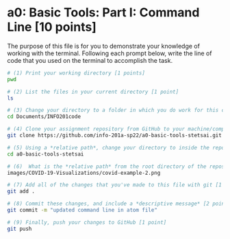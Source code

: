 # a0: Basic Tools: Part I: Command Line [10 points]

The purpose of this file is for you to demonstrate your knowledge of working with the terminal. Following each prompt below, write the line of code that you used on the terminal to accomplish the task.

```bash
# (1) Print your working directory [1 points]
pwd

# (2) List the files in your current directory [1 point]
ls

# (3) Change your directory to a folder in which you do work for this class (if you haven't created such a folder, please do so now — perhaps titled "INFO201") [1 point]
cd Documents/INFO201code

# (4) Clone your assignment repository from GitHub to your machine/computer [1 point]
git clone https://github.com/info-201a-sp22/a0-basic-tools-stetsai.git

# (5) Using a *relative path*, change your directory to inside the repository you just cloned [1 point]
cd a0-basic-tools-stetsai

# (6)  What is the *relative path* from the root directory of the repository to the image file "covid-example-2.png"? [1 points]
images/COVID-19-Visualizations/covid-example-2.png

# (7) Add all of the changes that you've made to this file with git [1 point]
git add .

# (8) Commit these changes, and include a *descriptive message* [2 points]
git commit -m "updated command line in atom file"

# (9) Finally, push your changes to GitHub [1 point]
git push

```
